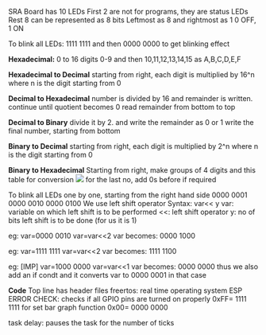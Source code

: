 SRA Board has 10 LEDs
First 2 are not for programs, they are status LEDs
Rest 8 can be represented as 8 bits
Leftmost as 8 and rightmost as 1
0 OFF, 1 ON

To blink all LEDs: 1111 1111
and then 0000 0000 to get blinking effect

**Hexadecimal:**
0 to 16 digits
0-9 and then 10,11,12,13,14,15 as A,B,C,D,E,F

**Hexadecimal to Decimal**
starting from right, each digit is multiplied by 16^n where n is the digit starting from 0

**Decimal to Hexadecimal**
number is divided by 16 and remainder is written. continue until quotient becomes 0
read remainder from bottom to top

**Decimal to Binary**
divide it by 2. and write the remainder as 0 or 1
write the final number, starting from bottom

**Binary to Decimal**
starting from right, each digit is multiplied by 2^n where n is the digit starting from 0

**Binary to Hexadecimal**
Starting from right, make groups of 4 digits 
and this table for conversion
![](https://hackmd.io/_uploads/HktSDd16n.png)
for the last no, add 0s before if required 

To blink all LEDs one by one, starting from the right hand side
0000 0001
0000 0010
0000 0100
We use left shift operator
Syntax:
var<< y
var: variable on which left shift is to be performed
<<: left shift operator
y: no of bits left shift is to be done (for us it is 1)

eg: 
var=0000 0010
var=var<<2
var becomes: 0000 1000
          
eg: 
var=1111 1111
var=var<<2
var becomes: 1111 1100
          
eg: [IMP]
var=1000 0000
var=var<<1
var becomes: 0000 0000
thus we also add an if condt and it converts var to 0000 0001 in that case
         
**Code**
Top line has header files
freertos: real time operating system
 ESP ERROR CHECK: checks if all GPIO pins are turned on properly
 0xFF= 1111 1111 for set bar graph function
 0x00= 0000 0000
 
task delay: pauses the task for the number of ticks
                                                